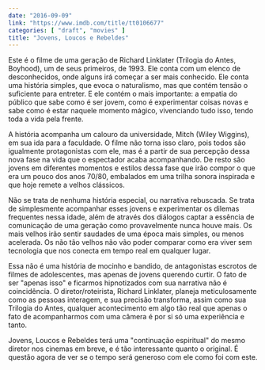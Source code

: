 ```yaml
---
date: "2016-09-09"
link: "https://www.imdb.com/title/tt0106677"
categories: [ "draft", "movies" ]
title: "Jovens, Loucos e Rebeldes"
---
```

Este é o filme de uma geração de Richard Linklater (Trilogia do Antes, Boyhood), um de seus primeiros, de 1993. Ele conta com um elenco de desconhecidos, onde alguns irá começar a ser mais conhecido. Ele conta uma história simples, que evoca o naturalismo, mas que contém tensão o suficiente para entreter. E ele contém o mais importante: a empatia do público que sabe como é ser jovem, como é experimentar coisas novas e sabe como é estar naquele momento mágico, vivenciando tudo isso, tendo toda a vida pela frente.

A história acompanha um calouro da universidade, Mitch (Wiley Wiggins), em sua ida para a faculdade. O filme não torna isso claro, pois todos são igualmente protagonistas com ele, mas é a partir de sua percepção dessa nova fase na vida que o espectador acaba acompanhando. De resto são jovens em diferentes momentos e estilos dessa fase que irão compor o que era um pouco dos anos 70/80, embalados em uma trilha sonora inspirada e que hoje remete a velhos clássicos.

Não se trata de nenhuma história especial, ou narrativa rebuscada. Se trata de simplesmente acompanhar esses jovens e experimentar os dilemas frequentes nessa idade, além de através dos diálogos captar a essência de comunicação de uma geração como provavelmente nunca houve mais. Os mais velhos irão sentir saudades de uma época mais simples, ou menos acelerada. Os não tão velhos não vão poder comparar como era viver sem tecnologia que nos conecta em tempo real em qualquer lugar.

Essa não é uma história de mocinho e bandido, de antagonistas escrotos de filmes de adolescentes, mas apenas de jovens querendo curtir. O fato de ser "apenas isso" e ficarmos hipnotizados com sua narrativa não é coincidência. O diretor/roteirista, Richard Linklater, planeja meticulosamente como as pessoas interagem, e sua precisão transforma, assim como sua Trilogia do Antes, qualquer acontecimento em algo tão real que apenas o fato de acompanharmos com uma câmera é por si só uma experiência e tanto.

Jovens, Loucos e Rebeldes terá uma "continuação espiritual" do mesmo diretor nos cinemas em breve, e é tão interessante quanto o original. É questão agora de ver se o tempo será generoso com ele como foi com este.
